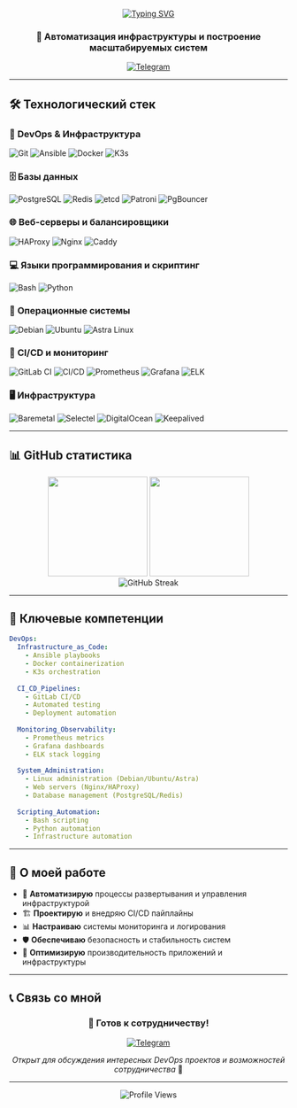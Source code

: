 <div align="center">

<!-- Typing SVG -->
[![Typing SVG](https://readme-typing-svg.herokuapp.com?font=Fira+Code&weight=600&size=32&duration=3000&pause=1000&color=58A6FF&center=true&vCenter=true&width=600&height=60&lines=Hi+👋%2C+I'm+DevOps+Middle;Automating+Infrastructure;Building+Scalable+Systems;CI%2FCD+Enthusiast)](https://git.io/typing-svg)
</div>

<h3 align="center">🚀 Автоматизация инфраструктуры и построение масштабируемых систем</h3>

<div align="center">
  
  [![Telegram](https://img.shields.io/badge/Telegram-@OFL01-2CA5E0?style=for-the-badge&logo=telegram&logoColor=white)](https://t.me/OFL01)
  
</div>

---

## 🛠️ **Технологический стек**

### 🔧 **DevOps & Инфраструктура**
<p align="left">
<img src="https://img.shields.io/badge/Git-F05032?style=for-the-badge&logo=git&logoColor=white" alt="Git"/>
<img src="https://img.shields.io/badge/Ansible-EE0000?style=for-the-badge&logo=ansible&logoColor=white" alt="Ansible"/>
<img src="https://img.shields.io/badge/Docker-2496ED?style=for-the-badge&logo=docker&logoColor=white" alt="Docker"/>
<img src="https://img.shields.io/badge/K3s-FFC61C?style=for-the-badge&logo=k3s&logoColor=black" alt="K3s"/>
</p>

### 🗄️ **Базы данных**
<p align="left">
<img src="https://img.shields.io/badge/PostgreSQL-336791?style=for-the-badge&logo=postgresql&logoColor=white" alt="PostgreSQL"/>
<img src="https://img.shields.io/badge/Redis-DC382D?style=for-the-badge&logo=redis&logoColor=white" alt="Redis"/>
<img src="https://img.shields.io/badge/etcd-326CE5?style=for-the-badge&logo=etcd&logoColor=white" alt="etcd"/>
<img src="https://img.shields.io/badge/Patroni-336791?style=for-the-badge&logo=postgresql&logoColor=white" alt="Patroni"/>
<img src="https://img.shields.io/badge/PgBouncer-336791?style=for-the-badge&logo=postgresql&logoColor=white" alt="PgBouncer"/>
</p>

### 🌐 **Веб-серверы и балансировщики**
<p align="left">
<img src="https://img.shields.io/badge/HAProxy-106DA9?style=for-the-badge&logo=haproxy&logoColor=white" alt="HAProxy"/>
<img src="https://img.shields.io/badge/Nginx-009639?style=for-the-badge&logo=nginx&logoColor=white" alt="Nginx"/>
<img src="https://img.shields.io/badge/-Caddy-1F88C0?style=for-the-badge&logo=caddy&logoColor=white" alt="Caddy"/>
</p>

### 💻 **Языки программирования и скриптинг**
<p align="left">
<img src="https://img.shields.io/badge/Bash-4EAA25?style=for-the-badge&logo=gnu-bash&logoColor=white" alt="Bash"/>
<img src="https://img.shields.io/badge/Python-3776AB?style=for-the-badge&logo=python&logoColor=white" alt="Python"/>
</p>

### 🐧 **Операционные системы**
<p align="left">
<img src="https://img.shields.io/badge/Debian-A81D33?style=for-the-badge&logo=debian&logoColor=white" alt="Debian"/>
<img src="https://img.shields.io/badge/Ubuntu-E95420?style=for-the-badge&logo=ubuntu&logoColor=white" alt="Ubuntu"/>
<img src="https://img.shields.io/badge/Astra_Linux-0066CC?style=for-the-badge&logo=linux&logoColor=white" alt="Astra Linux"/>
</p>

### 🔄 **CI/CD и мониторинг**
<p align="left">
<img src="https://img.shields.io/badge/GitLab_CI-FC6D26?style=for-the-badge&logo=gitlab&logoColor=white" alt="GitLab CI"/>
<img src="https://img.shields.io/badge/CI%2FCD-0052CC?style=for-the-badge&logo=azure-devops&logoColor=white" alt="CI/CD"/>
<img src="https://img.shields.io/badge/Prometheus-E6522C?style=for-the-badge&logo=prometheus&logoColor=white" alt="Prometheus"/>
<img src="https://img.shields.io/badge/Grafana-F46800?style=for-the-badge&logo=grafana&logoColor=white" alt="Grafana"/>
<img src="https://img.shields.io/badge/ELK_Stack-005571?style=for-the-badge&logo=elastic&logoColor=white" alt="ELK"/>
</p>

### 🖥️ **Инфраструктура**
<p align="left">
<img src="https://img.shields.io/badge/Baremetal-FF6B6B?style=for-the-badge&logo=server&logoColor=white" alt="Baremetal"/>
<img src="https://img.shields.io/badge/Selectel-00B2A9?style=for-the-badge&logo=selectel&logoColor=white" alt="Selectel"/>
<img src="https://img.shields.io/badge/DigitalOcean-0080FF?style=for-the-badge&logo=digitalocean&logoColor=white" alt="DigitalOcean"/>
<img src="https://img.shields.io/badge/Keepalived-orange?style=for-the-badge&logo=server&logoColor=white" alt="Keepalived"/>
</p>

---

## 📊 **GitHub статистика**

<div align="center">
  <img height="180em" src="https://github-readme-stats.vercel.app/api?username=0FL01&show_icons=true&theme=tokyonight&include_all_commits=true&count_private=true"/>
  <img height="180em" src="https://github-readme-stats.vercel.app/api/top-langs/?username=0FL01&layout=compact&langs_count=16&theme=tokyonight"/>
</div>

<div align="center">
  <img src="https://github-readme-streak-stats-eight.vercel.app/?user=0FL01&theme=tokyonight" alt="GitHub Streak"/>
</div>

---

## 🎯 **Ключевые компетенции**

```yaml
DevOps:
  Infrastructure_as_Code: 
    - Ansible playbooks
    - Docker containerization
    - K3s orchestration
  
  CI_CD_Pipelines:
    - GitLab CI/CD
    - Automated testing
    - Deployment automation
  
  Monitoring_Observability:
    - Prometheus metrics
    - Grafana dashboards  
    - ELK stack logging
  
  System_Administration:
    - Linux administration (Debian/Ubuntu/Astra)
    - Web servers (Nginx/HAProxy)
    - Database management (PostgreSQL/Redis)
    
  Scripting_Automation:
    - Bash scripting
    - Python automation
    - Infrastructure automation
```

---

## 🌟 **О моей работе**

- 🔧 **Автоматизирую** процессы развертывания и управления инфраструктурой
- 🏗️ **Проектирую** и внедряю CI/CD пайплайны
- 📊 **Настраиваю** системы мониторинга и логирования
- 🛡️ **Обеспечиваю** безопасность и стабильность систем
- 🚀 **Оптимизирую** производительность приложений и инфраструктуры

---

## 📞 **Связь со мной**

<div align="center">

### 💬 **Готов к сотрудничеству!**

[![Telegram](https://img.shields.io/badge/Telegram-@OFL01-2CA5E0?style=for-the-badge&logo=telegram&logoColor=white&link=https://t.me/OFL01)](https://t.me/OFL01)

*Открыт для обсуждения интересных DevOps проектов и возможностей сотрудничества* 🤝

</div>

---

<div align="center">
  <img src="https://komarev.com/ghpvc/?username=0FL01&color=blue&style=flat-square&label=Profile+Views" alt="Profile Views"/>
</div> 

